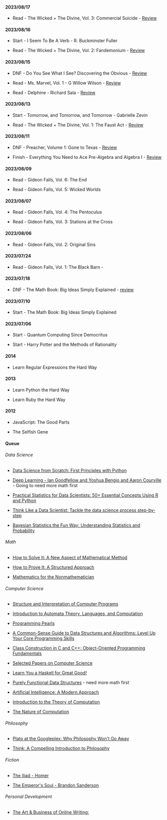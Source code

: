 #### 2023/08/17



* Read - The Wicked + The Divine, Vol. 3: Commercial Suicide - [Review](https://www.goodreads.com/review/show/5774191882)

#### 2023/08/16

* Start - I Seem To Be A Verb - R. Buckminster Fuller

* Read - The Wicked + The Divine, Vol. 2: Fandemonium - [Review](https://www.goodreads.com/review/show/5771089680)

#### 2023/08/15

* DNF - Do You See What I See? Discovering the Obvious - [Review](https://www.goodreads.com/review/show/5770667970)

* Read - Ms. Marvel, Vol. 1 - G Willow Wilson - [Review](https://www.goodreads.com/review/show/5770285186)

* Read - Delphine - Richard Sala - [Review](https://www.goodreads.com/review/show/5769996311)

#### 2023/08/13

* Start - Tomorrow, and Tomorrow, and Tomorrow - Gabrielle Zevin

* Read - The Wicked + The Divine, Vol. 1: The Faust Act - [Review](https://www.goodreads.com/review/show/2632079982)

#### 2023/08/11

* DNF - Preacher, Volume 1: Gone to Texas - [Review](https://www.goodreads.com/review/show/2405556808)

* Finish - Everything You Need to Ace Pre-Algebra and Algebra I - [Review](https://www.goodreads.com/review/show/5729021412)

#### 2023/08/09

* Read - Gideon Falls, Vol. 6: The End

* Read - Gideon Falls, Vol. 5: Wicked Worlds

#### 2023/08/07

* Read - Gideon Falls, Vol. 4: The Pentoculus

* Read - Gideon Falls, Vol. 3: Stations at the Cross

#### 2023/08/06

* Read - Gideon Falls, Vol. 2: Original Sins

#### 2023/07/24

* Read - Gideon Falls, Vol. 1: The Black Barn - [](https://www.goodreads.com/review/show/4709318930)

#### 2023/07/18

* DNF - The Math Book: Big Ideas Simply Explained - [review](https://www.goodreads.com/review/show/3984700813)

#### 2023/07/10

* Start - The Math Book: Big Ideas Simply Explained

#### 2023/07/06

* Start - Quantum Computing Since Democritus

* Start - Harry Potter and the Methods of Rationality

#### 2014

* Learn Regular Expressions the Hard Way

#### 2013

* Learn Python the Hard Way

* Learn Ruby the Hard Way
  
#### 2012

* JavaScript: The Good Parts

* The Selfish Gene

#### Queue
###### Data Science
* [Data Science from Scratch: First Principles with Python](https://www.amazon.ca/Data-Science-Scratch-Principles-Python/dp/149190142X)

* [Deep Learning - Ian Goodfellow and Yoshua Bengio and Aaron Courville](https://www.deeplearningbook.org/) - Going to need more math first

* [Practical Statistics for Data Scientists: 50+ Essential Concepts Using R and Python](https://www.amazon.com/Practical-Statistics-Data-Scientists-Essential/dp/149207294X)

* [Think Like a Data Scientist: Tackle the data science process step-by-step](https://www.goodreads.com/book/show/31670583-think-like-a-data-scientist)

* [Bayesian Statistics the Fun Way: Understanding Statistics and Probability](https://www.goodreads.com/book/show/41392893-bayesian-statistics-the-fun-way)

###### Math

* [How to Solve It: A New Aspect of Mathematical Method](https://www.amazon.ca/How-Solve-Aspect-Mathematical-Method/dp/069116407X)

* [How to Prove It: A Structured Approach](https://www.amazon.ca/How-Prove-Structured-Daniel-Velleman/dp/110842418X)

* [Mathematics for the Nonmathematician](https://www.goodreads.com/book/show/281821.Mathematics_for_the_Nonmathematician)

###### Computer Science

* [Structure and Interpretation of Computer Programs](https://www.amazon.ca/Structure-Interpretation-Computer-Programs-Abelson/dp/0262510871)

* [Introduction to Automata Theory, Languages, and Computation](https://www.amazon.ca/Introduction-Automata-Theory-Languages-Computation/dp/0321455363)

* [Programming Pearls](https://www.goodreads.com/book/show/993013.Programming_Pearls)

* [A Common-Sense Guide to Data Structures and Algorithms: Level Up Your Core Programming Skills](https://www.goodreads.com/book/show/48764406-a-common-sense-guide-to-data-structures-and-algorithms)

* [Class Construction in C and C++: Object-Oriented Programming Fundamentals](https://www.goodreads.com/book/show/1508453.Class_Construction_in_C_and_C)

* [Selected Papers on Computer Science](https://www.goodreads.com/book/show/112248.Selected_Papers_on_Computer_Science)

* [Learn You a Haskell for Great Good!](https://www.goodreads.com/book/show/6593810-learn-you-a-haskell-for-great-good)

* [Purely Functional Data Structures](https://www.goodreads.com/book/show/594288.Purely_Functional_Data_Structures) - need more math first

* [Artificial Intelligence: A Modern Approach](https://www.goodreads.com/book/show/28253438-artificial-intelligence)

* [Introduction to the Theory of Computation](https://www.goodreads.com/book/show/400716.Introduction_to_the_Theory_of_Computation)

* [The Nature of Computation](https://www.goodreads.com/book/show/3043127-the-nature-of-computation)

###### Philosophy

* [Plato at the Googleplex: Why Philosophy Won't Go Away](https://www.goodreads.com/book/show/18050049-plato-at-the-googleplex)

* [Think: A Compelling Introduction to Philosophy](https://www.goodreads.com/book/show/1038873.Think)

###### Fiction

* [The Iliad - Homer]()

* [The Emperor's Soul - Brandon Sanderson](https://www.goodreads.com/book/show/13578175-the-emperor-s-soul)

###### Personal Development

* [The Art & Business of Online Writing:](https://geni.us/artonlinewriting)

